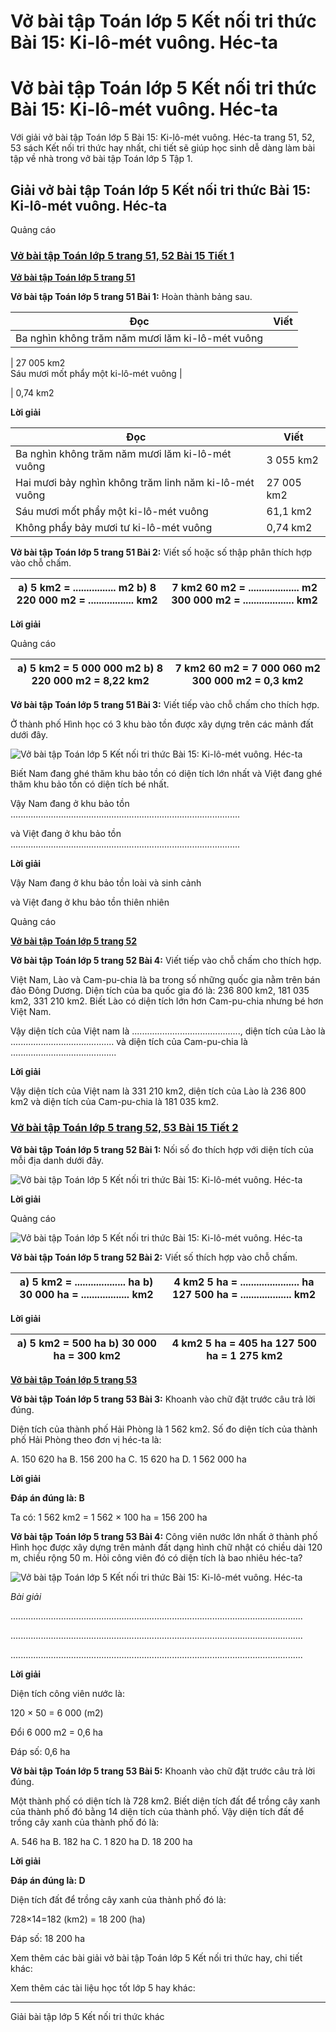 # Vở bài tập Toán lớp 5 Kết nối tri thức Bài 15: Ki-lô-mét vuông. Héc-ta

# Vở bài tập Toán lớp 5 Kết nối tri thức Bài 15: Ki-lô-mét vuông. Héc-ta

Với giải vở bài tập Toán lớp 5 Bài 15: Ki-lô-mét vuông. Héc-ta trang 51, 52, 53 sách Kết nối tri thức hay nhất, chi tiết sẽ giúp học sinh dễ dàng làm bài tập về nhà trong vở bài tập Toán lớp 5 Tập 1.

## Giải vở bài tập Toán lớp 5 Kết nối tri thức Bài 15: Ki-lô-mét vuông. Héc-ta

Quảng cáo

### [**Vở bài tập Toán lớp 5 trang 51, 52 Bài 15 Tiết 1**](https://vietjack.com/vbt-toan-5-kn/bai-15-tiet-1-trang-51-tap-1.jsp)

[**Vở bài tập Toán lớp 5 trang 51**](https://vietjack.com/vbt-toan-5-kn/vbt-toan-lop-5-trang-51-tap-1.jsp)

**Vở bài tập Toán lớp 5 trang 51 Bài 1:** Hoàn thành bảng sau.

Đọc |  Viết  
---|---  
Ba nghìn không trăm năm mươi lăm ki-lô-mét vuông |    
  
  
|  27 005 km2  
Sáu mươi mốt phẩy một ki-lô-mét vuông |    
  
  
|  0,74 km2  
  
**Lời giải**

Đọc |  Viết  
---|---  
Ba nghìn không trăm năm mươi lăm ki-lô-mét vuông |  3 055 km2  
Hai mươi bảy nghìn không trăm linh năm ki-lô-mét vuông |  27 005 km2  
Sáu mươi mốt phẩy một ki-lô-mét vuông |  61,1 km2  
Không phẩy bảy mươi tư ki-lô-mét vuông |  0,74 km2  
  
**Vở bài tập Toán lớp 5 trang 51 Bài 2:** Viết số hoặc số thập phân thích hợp vào chỗ chấm.

a) 5 km2 = ................ m2 b) 8 220 000 m2 = ................. km2 |  7 km2 60 m2 = ................... m2 300 000 m2 = ................... km2  
---|---  
  
**Lời giải**

Quảng cáo

a) 5 km2 = 5 000 000 m2 b) 8 220 000 m2 = 8,22 km2 |  7 km2 60 m2 = 7 000 060 m2 300 000 m2 = 0,3 km2  
---|---  
  
**Vở bài tập Toán lớp 5 trang 51 Bài 3:** Viết tiếp vào chỗ chấm cho thích hợp.

Ở thành phố Hình học có 3 khu bào tồn được xây dựng trên các mảnh đất dưới đây.

![Vở bài tập Toán lớp 5 Kết nối tri thức Bài 15: Ki-lô-mét vuông. Héc-ta](https://vietjack.com/vbt-toan-5-kn/images/bai-15-ki-lo-met-vuong-hec-ta.PNG)

Biết Nam đang ghé thăm khu bảo tồn có diện tích lớn nhất và Việt đang ghé thăm khu bảo tồn có diện tích bé nhất.

Vậy Nam đang ở khu bảo tồn ...........................................................................................

và Việt đang ở khu bảo tồn ...........................................................................................

**Lời giải**

Vậy Nam đang ở khu bảo tồn loài và sinh cảnh

và Việt đang ở khu bảo tồn thiên nhiên

Quảng cáo

[**Vở bài tập Toán lớp 5 trang 52**](https://vietjack.com/vbt-toan-5-kn/vbt-toan-lop-5-trang-52-tap-1.jsp)

**Vở bài tập Toán lớp 5 trang 52 Bài 4:** Viết tiếp vào chỗ chấm cho thích hợp.

Việt Nam, Lào và Cam-pu-chia là ba trong số những quốc gia nằm trên bán đảo Đông Dương. Diện tích của ba quốc gia đó là: 236 800 km2, 181 035 km2, 331 210 km2. Biết Lào có diện tích lớn hơn Cam-pu-chia nhưng bé hơn Việt Nam.

Vậy diện tích của Việt nam là ..........................................., diện tích của Lào là ......................................... và diện tích của Cam-pu-chia là ..........................................

**Lời giải**

Vậy diện tích của Việt nam là 331 210 km2, diện tích của Lào là 236 800 km2 và diện tích của Cam-pu-chia là 181 035 km2.

### [**Vở bài tập Toán lớp 5 trang 52, 53 Bài 15 Tiết 2**](https://vietjack.com/vbt-toan-5-kn/bai-15-tiet-2-trang-52-tap-1.jsp)

**Vở bài tập Toán lớp 5 trang 52 Bài 1:** Nối số đo thích hợp với diện tích của mỗi địa danh dưới đây.

![Vở bài tập Toán lớp 5 Kết nối tri thức Bài 15: Ki-lô-mét vuông. Héc-ta](https://vietjack.com/vbt-toan-5-kn/images/bai-15-ki-lo-met-vuong-hec-ta-a.PNG)

**Lời giải**

Quảng cáo

![Vở bài tập Toán lớp 5 Kết nối tri thức Bài 15: Ki-lô-mét vuông. Héc-ta](https://vietjack.com/vbt-toan-5-kn/images/bai-15-ki-lo-met-vuong-hec-ta-1a.PNG)

**Vở bài tập Toán lớp 5 trang 52 Bài 2:** Viết số thích hợp vào chỗ chấm.

a) 5 km2 = ................... ha b) 30 000 ha = .................. km2 |  4 km2 5 ha = ...................... ha 127 500 ha = ................... km2  
---|---  
  
**Lời giải**

a) 5 km2 = 500 ha b) 30 000 ha = 300 km2 |  4 km2 5 ha = 405 ha 127 500 ha = 1 275 km2  
---|---  
  
[**Vở bài tập Toán lớp 5 trang 53**](https://vietjack.com/vbt-toan-5-kn/vbt-toan-lop-5-trang-53-tap-1.jsp)

**Vở bài tập Toán lớp 5 trang 53 Bài 3:** Khoanh vào chữ đặt trước câu trả lời đúng.

Diện tích của thành phố Hải Phòng là 1 562 km2. Số đo diện tích của thành phố Hải Phòng theo đơn vị héc-ta là:

A. 150 620 ha B. 156 200 ha C. 15 620 ha D. 1 562 000 ha

**Lời giải**

**Đáp án đúng là: B**

Ta có: 1 562 km2 = 1 562 × 100 ha = 156 200 ha

**Vở bài tập Toán lớp 5 trang 53 Bài 4:** Công viên nước lớn nhất ở thành phố Hình học được xây dựng trên mảnh đất dạng hình chữ nhật có chiều dài 120 m, chiều rộng 50 m. Hỏi công viên đó có diện tích là bao nhiêu héc-ta?

![Vở bài tập Toán lớp 5 Kết nối tri thức Bài 15: Ki-lô-mét vuông. Héc-ta](https://vietjack.com/vbt-toan-5-kn/images/bai-15-ki-lo-met-vuong-hec-ta-b.PNG)

_Bài giải_

....................................................................................................................

....................................................................................................................

....................................................................................................................

**Lời giải**

Diện tích công viên nước là:

120 × 50 = 6 000 (m2)

Đổi 6 000 m2 = 0,6 ha

Đáp số: 0,6 ha

**Vở bài tập Toán lớp 5 trang 53 Bài 5:** Khoanh vào chữ đặt trước câu trả lời đúng.

Một thành phố có diện tích là 728 km2. Biết diện tích đất để trồng cây xanh của thành phố đó bằng 14 diện tích của thành phố. Vậy diện tích đất để trồng cây xanh của thành phố đó là:

A. 546 ha B. 182 ha C. 1 820 ha D. 18 200 ha

**Lời giải**

**Đáp án đúng là: D**

Diện tích đất để trồng cây xanh của thành phố đó là:

728×14=182 (km2) = 18 200 (ha)

Đáp số: 18 200 ha

Xem thêm các bài giải vở bài tập Toán lớp 5 Kết nối tri thức hay, chi tiết khác:

Xem thêm các tài liệu học tốt lớp 5 hay khác:

* * *

Giải bài tập lớp 5 Kết nối tri thức khác
